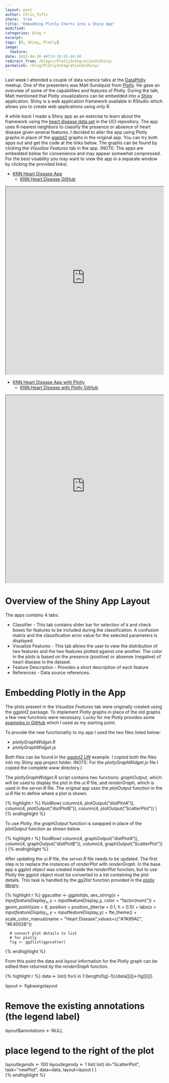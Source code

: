 ```yaml
---
layout: post
author: Chris_Tufts
share:  true
title: "Embedding Plotly Charts into a Shiny App"
modified:
categories: blog r
excerpt:
tags: [R, Shiny, Plotly]
image:
  feature:
date: 2015-04-20 ##T19:39:55-04:00
redirect_from: /blog/r/PlotlyIntegrationInShiny/
permalink: /blog/PlotlyIntegrationInShiny/
---
```


Last week I attended a couple of data science talks at the [DataPhilly](http://www.meetup.com/DataPhilly/) meetup.  One of the presenters was Matt Sundquist from [Plotly](https://plot.ly/api/).  He gave an overview of some of the capabilities and features of Plotly.  During the talk, Matt mentioned that Plotly visualizations can be embedded into a [Shiny](http://shiny.rstudio.com/) application.  Shiny is a web application framework available in RStudio which allows you to create web applications using only R.  

A while back I made a Shiny app as an exercise to learn about the framework using the [heart disease data set](https://archive.ics.uci.edu/ml/datasets/Heart+Disease) in the UCI repository. The app uses K-nearest neighbors to classify the presence or absence of heart disease given several features. I decided to alter the app using Plotly graphs in place of the [ggplot2](http://cran.r-project.org/web/packages/ggplot2/index.html) graphs in the original app. You can try both apps out and get the code at the links below.  The graphs can be found by clicking the <i>Visualize Features</i> tab in the app.  (NOTE: The apps are embedded below for convenience and may appear somewhat compressed. For the best visability you may want to view the app in a separate window by clicking the provided links)

* [KNN Heart Disease App](http://miningthedetails.shinyapps.io/knn-dashboard-shiny)
  * [KNN Heart Disease GitHub](https://github.com/ctufts/knn-dashboard-shiny)

<iframe src="http://miningthedetails.shinyapps.io/knn-dashboard-shiny" width = "100%" height = "600px" ></iframe>

* [KNN Heart Disease App with Plotly](http://miningthedetails.shinyapps.io/knn-dashboard-shiny-plotly)
  * [KNN Heart Disease with Plotly GitHub](https://github.com/ctufts/knn-dashboard-shiny-plotly)

<iframe src="http://miningthedetails.shinyapps.io/knn-dashboard-shiny-plotly" width = "100%" height = "600px" ></iframe>

# Overview of the Shiny App Layout
The apps contains 4 tabs: 

* Classifier - This tab contains slider bar for selection of <i>k</i> and check boxes for features to be included during the classification.  A confusion matrix and the classification error value for the selected parameters is displayed.
* Visualize Features - This tab allows the user to view the distribution of two features and the two features plotted against one another.  The color in the plots is based on the presence (positive) or absense (negative) of heart disease in the dataset.
* Feature Description - Provides a short description of each feature
* References - Data source references.

# Embedding Plotly in the App
The plots present in the <i>Visualize Features</i> tab were originally created using the ggplot2 package.  To implement Plotly graphs in place of the old graphs a few new functions were necessary. Lucky for me Plotly provides some [examples in GitHub](https://github.com/chriddyp/plotly-shiny) which I used as my starting point.  

To provide the new functionality to my app I used the two files listed below:

* <i>plotlyGraphWidget.R</i>
* <i>plotlyGraphWidget.js</i>
 
Both files can be found in the [<i>ggplot2 UN</i>](https://github.com/chriddyp/plotly-shiny/blob/master/ggplot2/UN) example.  I copied both the files into my Shiny app project folder. (NOTE: For the <i>plotlyGraphWidget.js</i> file I copied the complete <i>www</i> directory.)


The <i>plotlyGraphWidget.R</i> script contains two functions: <i>graphOutput</i>, which will be used to display the plot in the <i>ui.R</i> file, and <i>renderGraph</i>, which is used in the <i>server.R</i> file. The original app uses the <i>plotOutput</i> function in the <i>ui.R</i> file to define where a plot is shown.  

{% highlight r %}
fluidRow(
          column(4, plotOutput("distPlotA")),                              
          column(4, plotOutput("distPlotB")),
          column(4, plotOutput("ScatterPlot"))
        )
{% endhighlight %}

To use Plotly, the <i>graphOutput</i> function is swapped in place of the <i>plotOutput</i> function as shown below.

{% highlight r %}
fluidRow(
          column(4, graphOutput("distPlotA")),                              
          column(4, graphOutput("distPlotB")),
          column(4, graphOutput("ScatterPlot"))
        )
{% endhighlight %}

After updating the <i>ui.R</i> file, the <i>server.R</i> file needs to be updated.  The first step is to replace the instances of <i>renderPlot</i> with <i>renderGraph</i>. In the base app a ggplot object was created inside the <i>renderPlot</i> function, but to use Plotly the ggplot object must be converted to a list containing the plot details.  This task is handled by the <i>gg2list</i> function provided in the [<i>plotly library</i>](https://plot.ly/r/getting-started/).

{% highlight r %}
 ggscatter <- ggplot(ds, aes_string(x = input$featureDisplay_x, 
                          y = input$featureDisplay_y, 
                          color = "factor(num)")) + 
      geom_point(size = 8, position = position_jitter(w = 0.1, h = 0.1)) + 
      labs(x = input$featureDisplay_x,
           y = input$featureDisplay_y) +
      fte_theme() + 
      scale_color_manual(name = "Heart Disease",values=c("#7A99AC", "#E4002B")) 
  
      # convert plot details to list
      # for plotly
      fig <- gg2list(ggscatter)
{% endhighlight %}

From this point the data and layout information for the Plotly graph can be edited then returned by the <i>renderGraph</i> function. 

{% highlight r %}
data <- list()
for(i in 1:(length(fig)-1)){data[[i]]<-fig[[i]]}

layout <- fig$kwargs$layout
# Remove the existing annotations (the legend label)        
layout$annotations <- NULL 

# place legend to the right of the plot
layout$legend$x <- 100
layout$legend$y <- 1
list(
   list(
        id="ScatterPlot",
        task="newPlot",
        data=data,
        layout=layout
      )
    )      
{% endhighlight %}


[jekyll-gh]: https://github.com/jekyll/jekyll
[jekyll]:    http://jekyllrb.com
